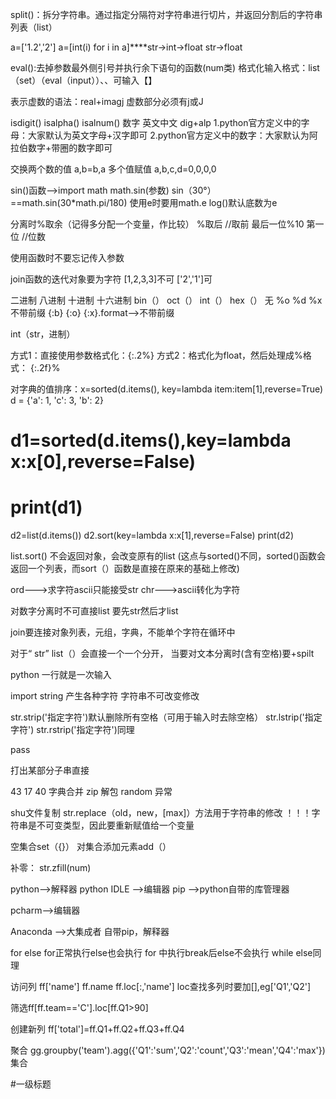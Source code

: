 split()：拆分字符串。通过指定分隔符对字符串进行切片，并返回分割后的字符串列表（list）

a=['1.2','2']
a=[int(i) for i in a]****str->int->float
		str->float

eval():去掉参数最外侧引号并执行余下语句的函数(num类)
格式化输入格式：list（set）（eval（input））、、可输入【】

表示虚数的语法：real+imagj 虚数部分必须有j或J

isdigit()  isalpha()    isalnum()
数字        英文中文	dig+alp
1.python官方定义中的字母：大家默认为英文字母+汉字即可
2.python官方定义中的数字：大家默认为阿拉伯数字+带圈的数字即可

交换两个数的值
a,b=b,a
多个值赋值
a,b,c,d=0,0,0,0

sin()函数-->import math
math.sin(参数)
sin（30°）==math.sin(30*math.pi/180)
使用e时要用math.e
log()默认底数为e

分离时%取余（记得多分配一个变量，作比较）
%取后  //取前
最后一位%10
第一位  //位数

使用函数时不要忘记传入参数

join函数的迭代对象要为字符
[1,2,3,3]不可
['2','1']可

二进制     八进制      十进制    十六进制
bin（）    oct（）     int（）   hex（）
   无             %o         %d          %x不带前缀
{:b}	{:o}		{:x}.format-->不带前缀

int（str，进制）

方式1：直接使用参数格式化：{:.2%}
方式2：格式化为float，然后处理成%格式： {:.2f}%

对字典的值排序：x=sorted(d.items(), key=lambda item:item[1],reverse=True)
d = {'a': 1, 'c': 3, 'b': 2}
# d1=sorted(d.items(),key=lambda x:x[0],reverse=False)
# print(d1)

d2=list(d.items())
d2.sort(key=lambda x:x[1],reverse=False)
print(d2)

list.sort() 不会返回对象，会改变原有的list
(这点与sorted()不同，sorted()函数会返回一个列表，而sort（）函数是直接在原来的基础上修改)

ord--->求字符ascii只能接受str
chr--->ascii转化为字符

对数字分离时不可直接list
要先str然后才list

join要连接对象列表，元组，字典，不能单个字符在循环中

对于“  str”
list（）会直接一个一个分开，
当要对文本分离时(含有空格)要+spilt

python
一行就是一次输入

import string 产生各种字符
字符串不可改变修改

str.strip('指定字符')默认删除所有空格（可用于输入时去除空格）
str.lstrip('指定字符')
str.rstrip('指定字符')同理

pass

打出某部分子串直接

43
17
40
字典合并
zip
解包
random
异常

shu文件复制
str.replace（old，new，[max]）方法用于字符串的修改
！！！字符串是不可变类型，因此要重新赋值给一个变量

空集合set（{}）
对集合添加元素add（）

补零：
str.zfill(num)

python-->解释器
python IDLE -->编辑器
pip -->python自带的库管理器

pcharm-->编辑器

Anaconda -->大集成者
自带pip，解释器

for else
for正常执行else也会执行
for 中执行break后else不会执行
while else同理

访问列
ff['name']
ff.name
ff.loc[:,'name']
loc查找多列时要加[],eg['Q1','Q2']

筛选ff[ff.team=='C'].loc[ff.Q1>90]

创建新列
ff['total']=ff.Q1+ff.Q2+ff.Q3+ff.Q4

聚合
gg.groupby('team').agg({'Q1':'sum','Q2':'count','Q3':'mean','Q4':'max'})集合



#一级标题